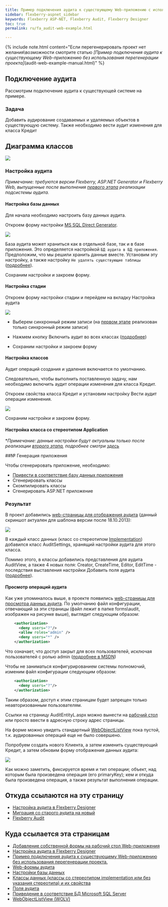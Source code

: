 ```yaml
---
title: Пример подключения аудита к существующему Web-приложению с использованием перегенерации проекта.
sidebar: flexberry-aspnet_sidebar
keywords: Flexberry ASP-NET, Flexberry Audit, Flexberry Designer
toc: true
permalink: ru/fa_audit-web-example.html

---
```


{% include note.html content="Если перегенерировать проект нет желания\возможности
смотрите статью *[Пример подключения аудита к существующему Web-приложению без использования перегенерации проекта]*(audit-web-example-manual.html)" %}

## Подключение аудита
Рассмотрим подключение аудита к существующей системе на примере.

### Задача

Добавить аудирование создаваемых и удаляемых объектов в существующую систему. Также необходимо вести аудит изменения для класса Кредит

## Диаграмма классов

![](/images/pages/products/flexberry-aspnet/audit/filter-ex-diagram.PNG)

### Настройка аудита

*Примечание: требуются версии Flexberry, ASP.NET Generator и Flexberry Web, выпущенные после выполнения [первого этапа](devprocess_audit-stages.html) реализации подсистемы аудита.*

#### Настройка базы данных

Для начала необходимо настроить базу данных аудита.

Откроем форму настройки [MS SQL Direct Generator](configure--m-s--s-q-l--server-direct-generator.html).

![](/images/pages/products/flexberry-aspnet/audit/audit_app-settings.png)


База аудита может храниться как в отдельной базе, так и в базе приложения. Это определяется настройкой `БД аудита в БД приложения`. Предположим, что мы решили хранить данные вместе. Установим эту настройку, а также настройку `Не удалять существующие таблицы` ([подробнее](configure--m-s--s-q-l--server-direct-generator.html)).

Сохраним настройки и закроем форму.

#### Настройка стадии

Откроем форму настройки стадии и перейдем на вкладку Настройка аудита

![](/images/pages/products/flexberry-aspnet/audit/audit-settings-stady.PNG)

* Выберем синхронный режим записи (на [первом этапе](devprocess_audit-stages.html) реализован только синхронный режим записи)

* Нажмем кнопку Включить аудит во всех классах ([подробнее](fd_audit-setup.html))

* Сохраним настройки и закроем форму

#### Настройка классов

Аудит операций создания и удаления включается по умолчанию.

Следовательно, чтобы выполнить поставленную задачу, нам необходимо включить аудит операции изменения для класса Кредит.

Откроем свойства класса Кредит и установим настройку Вести аудит операции изменения.

![](/images/pages/products/flexberry-aspnet/audit/audit-settings-class.jpg)

Сохраним настройки и закроем форму.

#### Настройка класса со стереотипом Application

**Примечание: данные настройки будут актуальны только после реализации [второго этапа](devprocess_audit-stages.html), подробнее смотри [здесь](AuditCaseberrySetup#%D0%9D%D0%B0%D1%81%D1%82%D1%80%D0%BE%D0%B9%D0%BA%D0%B0_%D0%BF%D1%80%D0%B8%D0%BB%D0%BE%D0%B6%D0%B5%D0%BD%D0%B8%D1%8F_3)*

##№ Генерация приложения

Чтобы сгенерировать приложение, необходимо:

* [Привести в соответствие базу данных приложения](fd_matching--d-b--microsoft--s-q-l--server.html)
* Сгенерировать классы
* Скомпилировать классы
* Сгенерировать ASP.NET приложение

### Результат

В проект добавились [web-страницы для отображения аудита](fa_audit-web-forms.html) (данный скриншот актуален для шаблона версии после 18.10.2013):

![](/images/pages/products/flexberry-aspnet/audit/audit-files-in-project.png)


В каждый класс данных (класс со стереотипом [Implementation](fd_data-classes.html)) добавился класс AuditSettings, хранящий настройки аудита для этого класса.

Помимо этого, в классы добавились представления для аудита AuditView, а также 4 новых поля: Creator, CreateTime, Editor, EditTime - последствия выставления настройки Добавить поля аудита ([подробнее](efs_flexberry-audit-object-fields.html)).

#### Просмотр операций аудита

Как уже упоминалось выше, в проекте появились [web-страницы для просмотра данных аудита](fa_audit-web-forms.html). По умолчанию файл конфигурации, отвечающий за эти страницы (файл лежит в папке forms\audit, изображен на рисунке выше), выглядит следующим образом:

```xml
    <authorization>
      <deny users="?"/>
      <allow roles="admin" />
      <deny users="*" />
    </authorization>
```

Что означает, что доступ закрыт для всех пользователей, исключая пользователей с ролью admin ([подробнее в MSDN](https://msdn.microsoft.com/ru-ru/library/8aeskccd(v=vs.90).aspx))

Чтобы не заниматься конфигурированием системы полномочий, изменим файл конфигурации следующим образом:

```xml
    <authorization>
      <deny users="?"/>
    </authorization>
```

Таким образом, доступ к этим страницам будет запрещен только неавторизованным пользователям.

Ссылки на страницу AuditEntityL.aspx можно вынести на [рабочий стол](fa_add-page-to-web-desktop.html) или просто ввести в адресную строку адрес страницы.

На форме можно увидеть стандартный [WebObjectListView](web-object-list-view.html) пока пустой, т.к. аудированных операций еще не было совершено.

Попробуем создать нового Клиента, а затем изменить существующий Кредит, а затем обновим форму отображения данных аудита:

![](/images/pages/products/flexberry-aspnet/audit/audit-wolv.png)

Как можно заметить, фиксируется время и тип операции; объект, над которым была произведена операция (его primaryKey); кем и откуда была произведена операция, а также результат выполнения операции.

## Откуда ссылаются на эту страницу

* [Настройка аудита в Flexberry Designer](fd_audit-setup.html)
* [Миграция со старого аудита на новый]()
* [Flexberry Audit]()

## Куда ссылается эта страницам

* [Добавление собственной формы на рабочий стол Web-приложения](fw_add-form-to-win-desktop.html)
* [Настройка аудита в Flexberry Designer](fd_audit-setup.html)
* [Пример подключения аудита к существующему Web-приложению без использования перегенерации проекта.](efs_audit-web-example-manual.html)
* [Web-формы аудита](fa_audit-web-forms.html)
* [Настройки базы данных]()
* [Классы данных (классы со стереотипом implementation или без указания стереотипа) и их свойства](fd_data-classes.html)
* [Поля аудита](efs_flexberry-audit-object-fields.html)
* [Приведение в соответствие БД Microsoft SQL Server](fd_matching--d-b--microsoft--s-q-l--server.html)
* [WebObjectListView (WOLV)]()